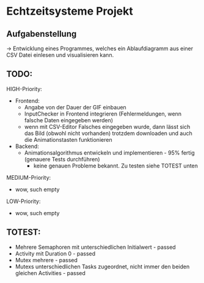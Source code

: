 # Echtzeitsysteme Projekt

## Aufgabenstellung
-> Entwicklung eines Programmes, welches ein Ablaufdiagramm aus einer CSV Datei einlesen und visualisieren kann.

## TODO:
HIGH-Priority:
* Frontend:
    * Angabe von der Dauer der GIF einbauen
    * InputChecker in Frontend integrieren (Fehlermeldungen, wenn falsche Daten eingegeben werden)
    * wenn mit CSV-Editor Falsches eingegeben wurde, dann lässt sich das Bild (obwohl nicht vorhanden) trotzdem downloaden und auch die Animationstasten funktionieren
* Backend:
    * Animationsalgorithmus entwickeln und implementieren - 95% fertig (genauere Tests durchführen)
        * keine genauen Probleme bekannt. Zu testen siehe TOTEST unten

MEDIUM-Priority:
* wow, such empty

LOW-Priority:
* wow, such empty

## TOTEST:
* Mehrere Semaphoren mit unterschiedlichen Initialwert                                      - passed
* Activity mit Duration 0                                                                   - passed
* Mutex mehrere                                                                             - passed
* Mutexs unterschiedlichen Tasks zugeordnet, nicht immer den beiden gleichen Activities     - passed